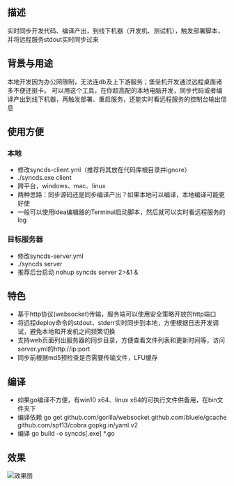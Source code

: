## 描述
实时同步开发代码、编译产出，到线下机器（开发机、测试机），触发部署脚本，并将远程服务stdout实时同步过来

## 背景与用途
本地开发因为办公网限制，无法连db及上下游服务；堡垒机开发通过远程桌面诸多不便还挺卡。
可以用这个工具，在你超高配的本地电脑开发，同步代码或者编译产出到线下机器，再触发部署、重启服务，还能实时看远程服务的控制台输出信息

## 使用方便
### 本地
- 修改syncds-client.yml（推荐将其放在代码库根目录并ignore）
- ./syncds.exe client
- 跨平台，windows、mac、linux
- 两种思路：同步源码还是同步编译产出？如果本地可以编译，本地编译可能更好使
- 一般可以使用idea编辑器的Terminal启动脚本，然后就可以实时看远程服务的log

### 目标服务器
- 修改syncds-server.yml
- ./syncds server
- 推荐后台启动 nohup syncds server 2>&1 &


## 特色
- 基于http协议(websocket)传输，服务端可以使用安全策略开放的http端口
- 将远程deploy命令的stdout、stderr实时同步到本地，方便根据日志开发调试，避免本地和开发机之间频繁切换
- 支持web页面列出服务器的同步目录，方便查看文件列表和更新时间等，访问server.yml的http://ip:port
- 同步前根据md5预检查是否需要传输文件，LFU缓存

## 编译
- 如果go编译不方便，有win10 x64、linux x64的可执行文件供备用，在bin文件夹下
- 编译依赖 go get github.com/gorilla/websocket github.com/bluele/gcache github.com/spf13/cobra gopkg.in/yaml.v2
- 编译 go build -o syncds\[.exe\] \*.go

## 效果
![效果图](./snapshot.png)